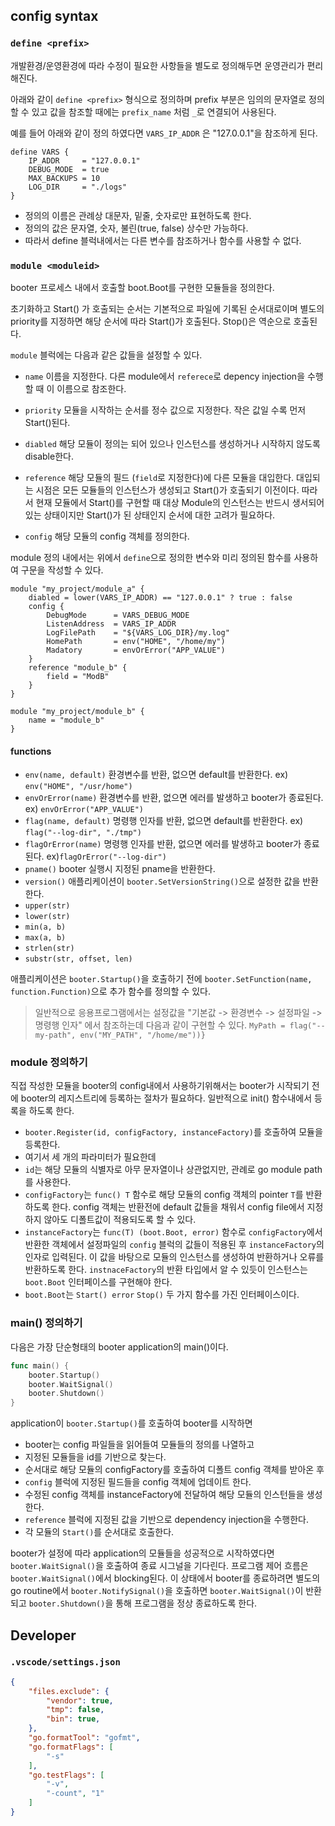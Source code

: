 
## config syntax

### `define <prefix>`

개발환경/운영환경에 따라 수정이 필요한 사항들을
별도로 정의해두면 운영관리가 편리해진다.

아래와 같이 `define <prefix>` 형식으로 정의하며 prefix 부분은 임의의 문자열로 정의할 수 있고
값을 참조할 때에는 `prefix_name` 처럼 `_`로 연결되어 사용된다.

예를 들어 아래와 같이 정의 하였다면 `VARS_IP_ADDR` 은 "127.0.0.1"을 참조하게 된다.

```hcl
define VARS {
    IP_ADDR     = "127.0.0.1"
    DEBUG_MODE  = true
    MAX_BACKUPS = 10
    LOG_DIR     = "./logs"
}
```

- 정의의 이름은 관례상 대문자, 밑줄, 숫자로만 표현하도록 한다.
- 정의의 값은 문자열, 숫자, 불린(true, false) 상수만 가능하다. 
- 따라서 define 블럭내에서는 다른 변수를 참조하거나 함수를 사용할 수 없다.

### `module <moduleid>`

booter 프로세스 내에서 호출할 boot.Boot를 구현한 모듈들을 정의한다.

초기화하고 Start() 가 호출되는 순서는 기본적으로 파일에 기록된 순서대로이며
별도의 priority를 지정하면 해당 순서에 따라 Start()가 호출된다. Stop()은 역순으로 호출된다.

`module` 블럭에는 다음과 같은 값들을 설정할 수 있다.

- `name` 이름을 지정한다. 다른 module에서 `referece`로 depency injection을 수행할 때 이 이름으로 참조한다.

- `priority` 모듈을 시작하는 순서를 정수 값으로 지정한다. 작은 값일 수록 먼저 Start()된다.

- `diabled` 해당 모듈이 정의는 되어 있으나 인스턴스를 생성하거나 시작하지 않도록 disable한다.

- `reference` 해당 모듈의 필드 (`field`로 지정한다)에 다른 모듈을 대입한다. 대입되는 시점은 모든 모듈들의 인스턴스가 생성되고 Start()가 호출되기 이전이다. 따라서 현재 모듈에서 Start()를 구현할 때 대상 Module의 인스턴스는 반드시 생서되어 있는
상태이지만 Start()가 된 상태인지 순서에 대한 고려가 필요하다.

- `config` 해당 모듈의 config 객체를 정의한다.

module 정의 내에서는 위에서 `define`으로 정의한 변수와 미리 정의된 함수를 사용하여 구문을 작성할 수 있다.

```
module "my_project/module_a" {
    diabled = lower(VARS_IP_ADDR) == "127.0.0.1" ? true : false
    config {
        DebugMode      = VARS_DEBUG_MODE
        ListenAddress  = VARS_IP_ADDR 
        LogFilePath    = "${VARS_LOG_DIR}/my.log"
        HomePath       = env("HOME", "/home/my")
        Madatory       = envOrError("APP_VALUE")
    }
    reference "module_b" {
        field = "ModB"
    }
}

module "my_project/module_b" {
    name = "module_b"
}

```

#### functions
- `env(name, default)` 환경변수를 반환, 없으면 default를 반환한다. ex) `env("HOME", "/usr/home")`
- `envOrError(name)` 환경변수를 반환, 없으면 에러를 발생하고 booter가 종료된다. ex) `envOrError("APP_VALUE")`
- `flag(name, default)` 명령행 인자를 반환, 없으면 default를 반환한다. ex) `flag("--log-dir", "./tmp")`
- `flagOrError(name)` 명령행 인자를 반환, 없으면 에러를 발생하고 booter가 종료된다. ex)`flagOrError("--log-dir")`
- `pname()` booter 실행시 지정된 pname을 반환한다.
- `version()` 애플리케이션이 `booter.SetVersionString()`으로 설정한 값을 반환한다.
- `upper(str)`
- `lower(str)`
- `min(a, b)`
- `max(a, b)`
- `strlen(str)`
- `substr(str, offset, len)`

애플리케이션은 `booter.Startup()`을 호출하기 전에 `booter.SetFunction(name, function.Function)`으로 추가 함수를 정의할 수 있다.

> 일반적으로 응용프로그램에서는 설정값을 "기본값 -> 환경변수 -> 설정파일 -> 명령행 인자" 에서 참조하는데 다음과 같이 구현할 수 있다.
`MyPath = flag("--my-path", env("MY_PATH", "/home/me"))}`

### module 정의하기

직접 작성한 모듈을 booter의 config내에서 사용하기위해서는 booter가 시작되기 전에 booter의 레지스트리에 등록하는 절차가 필요하다. 일반적으로 init() 함수내에서 등록을 하도록 한다.

- `booter.Register(id, configFactory, instanceFactory)`를 호출하여 모듈을 등록한다.
- 여기서 세 개의 파라미터가 필요한데
- `id`는 해당 모듈의 식별자로 아무 문자열이나 상관없지만, 관례로 go module path를 사용한다.
- `configFactory`는 `func() T` 함수로 해당 모듈의 config 객체의 pointer `T`를 반환하도록 한다.
config 객체는 반환전에 default 값들을 채워서 config file에서 지정하지 않아도 디폴트값이 적용되도록 할 수 있다.
- `instanceFactory`는 `func(T) (boot.Boot, error)` 함수로 `configFactory`에서 반환한 객체에서
   설정파일의 `config` 블럭의 값들이 적용된 후 `instanceFactory`의 인자로 입력된다.
   이 값을 바탕으로 모듈의 인스턴스를 생성하여 반환하거나 오류를 반환하도록 한다.
   `instnaceFactory`의 반환 타입에서 알 수 있듯이 인스턴스는 `boot.Boot` 인터페이스를 구현해야 한다.
- `boot.Boot`는 `Start() error` `Stop()` 두 가지 함수를 가진 인터페이스이다.

### main() 정의하기

다음은 가장 단순형태의 booter application의 main()이다.

```go
func main() {
    booter.Startup()
    booter.WaitSignal()
    booter.Shutdown()
}
```

application이 `booter.Startup()`를 호출하여 booter를 시작하면
- booter는 config 파일들을 읽어들여 모듈들의 정의를 나열하고 
- 지정된 모듈들을 id를 기반으로 찾는다.
- 순서대로 해당 모듈의 configFactory를 호출하여 디폴트 config 객체를 받아온 후
- `config` 블럭에 지정된 필드들을 config 객체에 업데이트 한다.
- 수정된 config 객체를 instanceFactory에 전달하여 해당 모듈의 인스턴들을 생성한다.
- `reference` 블럭에 지정된 값을 기반으로 dependency injection을 수행한다.
- 각 모듈의 `Start()`를 순서대로 호출한다.

booter가 설정에 따라 application의 모듈들을 성공적으로 시작하였다면
`booter.WaitSignal()`을 호출하여 종료 시그널을 기다린다.
프로그램 제어 흐름은 `booter.WaitSignal()`에서 blocking된다.
이 상태에서 booter를 종료하려면 별도의 go routine에서 `booter.NotifySignal()`을 호출하면
`booter.WaitSignal()`이 반환되고 `booter.Shutdown()`을 통해 프로그램을 정상 종료하도록 한다.

## Developer

### `.vscode/settings.json`

```json
{
    "files.exclude": {
        "vendor": true,
        "tmp": false,
        "bin": true,
    },
    "go.formatTool": "gofmt",
    "go.formatFlags": [
        "-s"
    ],
    "go.testFlags": [
        "-v",
        "-count", "1"
    ]
}
```